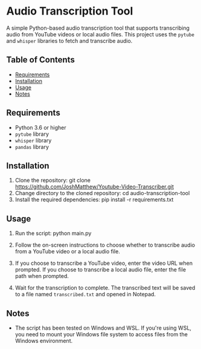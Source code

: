 # Audio Transcription Tool

A simple Python-based audio transcription tool that supports transcribing audio from YouTube videos or local audio files. This project uses the `pytube` and `whisper` libraries to fetch and transcribe audio.

## Table of Contents

- [Requirements](#requirements)
- [Installation](#installation)
- [Usage](#usage)
- [Notes](#notes)

## Requirements

- Python 3.6 or higher
- `pytube` library
- `whisper` library
- `pandas` library

## Installation

1. Clone the repository:
git clone https://github.com/JoshMatthew/Youtube-Video-Transcriber.git
2. Change directory to the cloned repository:
cd audio-transcription-tool
3. Install the required dependencies:
pip install -r requirements.txt


## Usage

1. Run the script: 
python main.py

2. Follow the on-screen instructions to choose whether to transcribe audio from a YouTube video or a local audio file.

3. If you choose to transcribe a YouTube video, enter the video URL when prompted. If you choose to transcribe a local audio file, enter the file path when prompted.

4. Wait for the transcription to complete. The transcribed text will be saved to a file named `transcribed.txt` and opened in Notepad.

## Notes

- The script has been tested on Windows and WSL. If you're using WSL, you need to mount your Windows file system to access files from the Windows environment.
